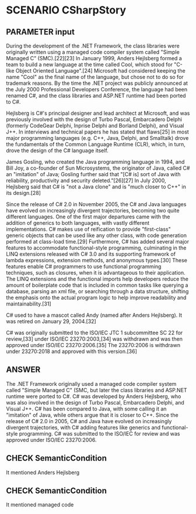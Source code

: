 # SCENARIO CSharpStory

## PARAMETER input

During the development of the .NET Framework, the class libraries were originally written using a managed code compiler system called "Simple Managed C" (SMC).[22][23] In January 1999, Anders Hejlsberg formed a team to build a new language at the time called Cool, which stood for "C-like Object Oriented Language".[24] Microsoft had considered keeping the name "Cool" as the final name of the language, but chose not to do so for trademark reasons. By the time the .NET project was publicly announced at the July 2000 Professional Developers Conference, the language had been renamed C#, and the class libraries and ASP.NET runtime had been ported to C#.

Hejlsberg is C#'s principal designer and lead architect at Microsoft, and was previously involved with the design of Turbo Pascal, Embarcadero Delphi (formerly CodeGear Delphi, Inprise Delphi and Borland Delphi), and Visual J++. In interviews and technical papers he has stated that flaws[25] in most major programming languages (e.g. C++, Java, Delphi, and Smalltalk) drove the fundamentals of the Common Language Runtime (CLR), which, in turn, drove the design of the C# language itself.

James Gosling, who created the Java programming language in 1994, and Bill Joy, a co-founder of Sun Microsystems, the originator of Java, called C# an "imitation" of Java; Gosling further said that "[C# is] sort of Java with reliability, productivity and security deleted."[26][27] In July 2000, Hejlsberg said that C# is "not a Java clone" and is "much closer to C++" in its design.[28]

Since the release of C# 2.0 in November 2005, the C# and Java languages have evolved on increasingly divergent trajectories, becoming two quite different languages. One of the first major departures came with the addition of generics to both languages, with vastly different implementations. C# makes use of reification to provide "first-class" generic objects that can be used like any other class, with code generation performed at class-load time.[29] Furthermore, C# has added several major features to accommodate functional-style programming, culminating in the LINQ extensions released with C# 3.0 and its supporting framework of lambda expressions, extension methods, and anonymous types.[30] These features enable C# programmers to use functional programming techniques, such as closures, when it is advantageous to their application. The LINQ extensions and the functional imports help developers reduce the amount of boilerplate code that is included in common tasks like querying a database, parsing an xml file, or searching through a data structure, shifting the emphasis onto the actual program logic to help improve readability and maintainability.[31]

C# used to have a mascot called Andy (named after Anders Hejlsberg). It was retired on January 29, 2004.[32]

C# was originally submitted to the ISO/IEC JTC 1 subcommittee SC 22 for review,[33] under ISO/IEC 23270:2003,[34] was withdrawn and was then approved under ISO/IEC 23270:2006.[35] The 23270:2006 is withdrawn under 23270:2018 and approved with this version.[36]
## ANSWER
The .NET Framework originally used a managed code compiler system called "Simple Managed C" (SMC, but later the class libraries and ASP.NET runtime were ported to C#. C# was developed by Anders Hejlsberg, who was also involved in the design of Turbo Pascal, Embarcadero Delphi, and Visual J++. C# has been compared to Java, with some calling it an "imitation" of Java, while others argue that it is closer to C++. Since the release of C# 2.0 in 2005, C# and Java have evolved on increasingly divergent trajectories, with C# adding features like generics and functional-style programming. C# was submitted to the ISO/IEC for review and was approved under ISO/IEC 23270:2006.

## CHECK SemanticCondition
It mentioned Anders Hejlsberg

## CHECK SemanticCondition
It mentioned managed code